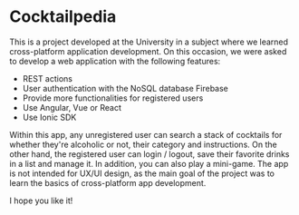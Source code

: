 # Cocktailpedia

<p>This is a project developed at the University in a subject where we learned cross-platform application development. On this occasion, we were asked to develop a web application with the following features:</p>

<ul>
<li>REST actions</li>
<li>User authentication with the NoSQL database Firebase</li>
<li>Provide more functionalities for registered users</li>
<li>Use Angular, Vue or React</li>
<li>Use Ionic SDK</li>
</ul>

<p>Within this app, any unregistered user can search a stack of cocktails for whether they're alcoholic or not, their category and instructions. On the other hand, the registered user can login / logout, save their favorite drinks in a list and manage it. In addition, you can also play a mini-game. The app is not intended for UX/UI design, as the main goal of the project was to learn the basics of cross-platform app development.</p>

<p>I hope you like it!</p>
